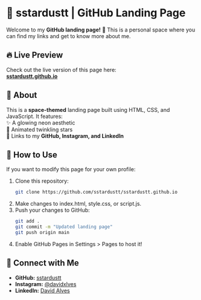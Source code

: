 # 🌌 sstardustt | GitHub Landing Page  

Welcome to my **GitHub landing page!** 🚀 This is a personal space where you can find my links and get to know more about me.  

## 🔥 Live Preview  
Check out the live version of this page here:  
[**sstardustt.github.io**](https://sstardustt.github.io/)  

## 📜 About  
This is a **space-themed** landing page built using HTML, CSS, and JavaScript. It features:  
✨ A glowing neon aesthetic  
🌠 Animated twinkling stars  
🔗 Links to my **GitHub, Instagram, and LinkedIn**  

## 📂 How to Use  
If you want to modify this page for your own profile:  
1. Clone this repository:  
   ```sh
   git clone https://github.com/sstardustt/sstardustt.github.io
2. Make changes to index.html, style.css, or script.js.
3. Push your changes to GitHub:
   ```sh
   git add .  
   git commit -m "Updated landing page"  
   git push origin main  
4. Enable GitHub Pages in Settings > Pages to host it!
## 🔗 Connect with Me  
- **GitHub:** [sstardustt](https://github.com/sstardustt)  
- **Instagram:** [@davidxlves](https://www.instagram.com/davidxlves)  
- **LinkedIn:** [David Alves](https://www.linkedin.com/in/davidxlves)  
